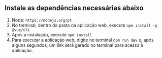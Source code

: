 ## Instale as dependências necessárias abaixo
1. Node: ```https://nodejs.org/pt``` 
2. No terminal, dentro da pasta da aplicação web, execute ```npm install –g @vue/cli```
3. Após a instalação, execute ```npm install```
4. Para executar a aplicação web, digite no terminal ```npm run dev``` e, após alguns
segundos, um link será gerado no terminal para acesso à aplicação.
